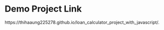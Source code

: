 <h1>Demo Project Link</h1>
 https://thihaaung225278.github.io/loan_calculator_project_with_javascript/.
